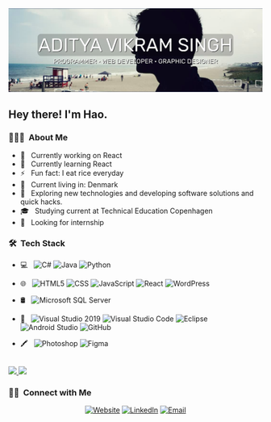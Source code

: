 <img src="https://raw.githubusercontent.com/AVS1508/AVS1508/master/assets/Aditya%20Vikram%20Singh%20Banner.png">

<h2> Hey there! I'm Hao.</h2>

<h3> 👨🏻‍💻 &nbsp;About Me </h3>

- 🔭 &nbsp; Currently working on React
- 🌱 &nbsp; Currently learning React
- ⚡ &nbsp; Fun fact: I eat rice everyday
- 📍  &nbsp; Current living in: Denmark
- 🤔 &nbsp; Exploring new technologies and developing software solutions and quick hacks.
- 🎓 &nbsp; Studying current at Technical Education Copenhagen
- 💼 &nbsp; Looking for internship
<!--- - 🌱 &nbsp; Learning more about Cloud Architecture, Systems Design and Artificial Intelligence.
- ✍️ &nbsp; Pursuing Graphic Design and Blog Writing as hobbies/side hustles.-->

<h3> 🛠 &nbsp;Tech Stack</h3>

- 💻 &nbsp;
  ![C#](https://img.shields.io/badge/C%23-333333?style=flat&logo=c-sharp&logoColor=5C2D91)
  ![Java](https://img.shields.io/badge/-Java-333333?style=flat&logo=Java&logoColor=007396)
  ![Python](https://img.shields.io/badge/-Python-333333?style=flat&logo=python)

- 🌐 &nbsp;
  ![HTML5](https://img.shields.io/badge/-HTML5-333333?style=flat&logo=HTML5)
  ![CSS](https://img.shields.io/badge/-CSS-333333?style=flat&logo=CSS3&logoColor=1572B6)
  ![JavaScript](https://img.shields.io/badge/-JavaScript-333333?style=flat&logo=javascript)
  ![React](https://img.shields.io/badge/-React-333333?style=flat&logo=react)
  ![WordPress](https://img.shields.io/badge/Wordpress-333333?style=flat&logo=wordpress&logoColor=21759b)
  <!--- ![Bootstrap](https://img.shields.io/badge/-Bootstrap-333333?style=flat&logo=bootstrap&logoColor=563D7C)
  ![Node.js](https://img.shields.io/badge/-Node.js-333333?style=flat&logo=node.js)-->
  
- 🛢 &nbsp;
  ![Microsoft SQL Server](https://img.shields.io/badge/Microsoft%20SQL%20Sever-333333?style=flat&logo=microsoft%20sql%20server)
  <!---![MySQL](https://img.shields.io/badge/-MySQL-333333?style=flat&logo=mysql)
  ![MongoDB](https://img.shields.io/badge/-MongoDB-333333?style=flat&logo=mongodb)-->
  
- 🔧 &nbsp;
  ![Visual Studio 2019](https://img.shields.io/badge/Visual_Studio_2019-333333?style=flat&logo=visual%20studio&logoColor=5C2D91)
  ![Visual Studio Code](https://img.shields.io/badge/-Visual%20Studio%20Code-333333?style=flat&logo=visual-studio-code&logoColor=007ACC)
  ![Eclipse](https://img.shields.io/badge/-Eclipse-333333?style=flat&logo=eclipse-ide&logoColor=2C2255)
  ![Android Studio](https://img.shields.io/badge/Android-333333?style=flat&logo=android&logoColor=a4c639)
  ![GitHub](https://img.shields.io/badge/-GitHub-333333?style=flat&logo=github)
  <!---!![Git](https://img.shields.io/badge/-Git-333333?style=flat&logo=git)
  ![Markdown](https://img.shields.io/badge/-Markdown-333333?style=flat&logo=markdown)-->
- 🖍 &nbsp;
  ![Photoshop](https://img.shields.io/badge/-Photoshop-333333?style=flat&logo=adobe-photoshop)
  ![Figma](https://img.shields.io/badge/Figma-333333?style=flat&logo=figma)
  <!---![Illustrator](https://img.shields.io/badge/-Illustrator-333333?style=flat&logo=adobe-illustrator)
  ![InDesign](https://img.shields.io/badge/-InDesign-333333?style=flat&logo=adobe-indesign)-->

<br/>

<a href="https://github.com/HaoYeChen">
  <img height="180em" src="https://github-readme-stats.vercel.app/api?username=haoyechen&theme=buefy&show_icons=true" />
  <img height="180em" src="https://github-readme-stats.vercel.app/api/top-langs/?username=haoyechen&theme=buefy&layout=compact" />
</a>

<br/>

<h3> 🤝🏻 &nbsp;Connect with Me </h3>

<p align="center">
<a href="https://www.haoyechen.dk/"><img alt="Website" src="https://img.shields.io/badge/Website-www.haoyechen.dk-blue?style=flat-square&logo=google-chrome"></a>
<a href="https://www.linkedin.com/in/hao-ye-chen-34bb08b4/"><img alt="LinkedIn" src="https://img.shields.io/badge/LinkedIn-Hao%20Ye%20Chen-blue?style=flat-square&logo=linkedin"></a>
<a href="mailto:haoyechen@hotmail.com"><img alt="Email" src="https://img.shields.io/badge/Email-haoyechen@hotmail.com-blue?style=flat-square&logo=microsoft-outlook"></a>
</a>
</p>
